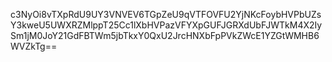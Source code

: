 c3NyOi8vTXpRdU9UY3VNVEV6TGpZeU9qVTFOVFU2YjNKcFoybHVPbUZsY3kweU5UWXRZMlppT25Cc1lXbHVPazVFYXpGUFJGRXdUbFJWTkM4X2IySm1jM0JoY21GdFBTWm5jbTkxY0QxU2JrcHNXbFpPVkZWcE1YZGtWMHB6WVZkTg==
